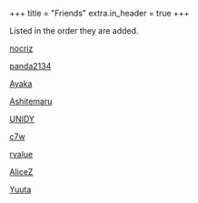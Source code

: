 +++
title = "Friends"
extra.in_header = true
+++

Listed in the order they are added.

[nocriz](https://bytew.net)

[panda2134](https://blog.panda2134.site/)

[Ayaka](https://ayaka.shn.hk/)

[Ashitemaru](https://ashitemaru.github.io/)

[UNIDY](https://www.unidy.cn/)

[c7w](https://c7w.tech)

[rvalue](https://blog.rvalue.moe)

[AliceZ](https://alicescribbles.github.io)

[Yuuta](https://blog.yuuta.moe)
